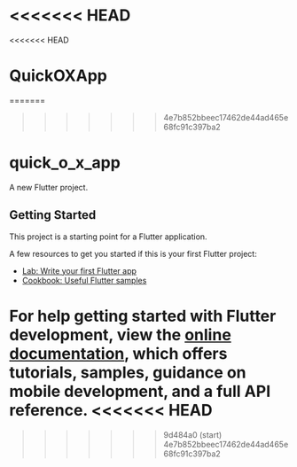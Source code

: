 <<<<<<< HEAD
=======
<<<<<<< HEAD
# QuickOXApp
=======
>>>>>>> 4e7b852bbeec17462de44ad465e68fc91c397ba2
# quick_o_x_app

A new Flutter project.

## Getting Started

This project is a starting point for a Flutter application.

A few resources to get you started if this is your first Flutter project:

- [Lab: Write your first Flutter app](https://docs.flutter.dev/get-started/codelab)
- [Cookbook: Useful Flutter samples](https://docs.flutter.dev/cookbook)

For help getting started with Flutter development, view the
[online documentation](https://docs.flutter.dev/), which offers tutorials,
samples, guidance on mobile development, and a full API reference.
<<<<<<< HEAD
=======
>>>>>>> 9d484a0 (start)
>>>>>>> 4e7b852bbeec17462de44ad465e68fc91c397ba2
